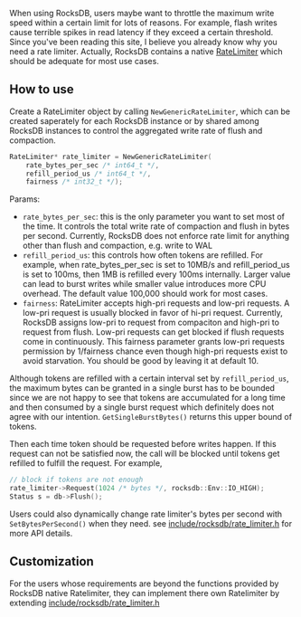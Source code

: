 When using RocksDB, users maybe want to throttle the maximum write speed within a certain limit for lots of reasons. For example, flash writes cause terrible spikes in read latency if they exceed a certain threshold. Since you've been reading this site, I believe you already know why you need a rate limiter. Actually, 
RocksDB contains a native [RateLimiter](https://github.com/facebook/rocksdb/blob/master/include/rocksdb/rate_limiter.h) which should be adequate for most use cases. 

## How to use
Create a RateLimiter object by calling `NewGenericRateLimiter`, which can be created saperately for each RocksDB instance or by shared among RocksDB instances to control the aggregated write rate of flush and compaction.
```cpp
RateLimiter* rate_limiter = NewGenericRateLimiter(
    rate_bytes_per_sec /* int64_t */, 
    refill_period_us /* int64_t */,
    fairness /* int32_t */);
```
Params:
* `rate_bytes_per_sec`: this is the only parameter you want to set most of the time. It controls the total write rate of compaction and flush in bytes per second. Currently, RocksDB does not enforce rate limit for anything other than flush and compaction, e.g. write to WAL
* `refill_period_us`: this controls how often tokens are refilled. For example, when rate_bytes_per_sec is set to 10MB/s and refill_period_us is set to 100ms, then 1MB is refilled every 100ms internally. Larger value can lead to burst writes while smaller value introduces more CPU overhead. The default value 100,000 should work for most cases.
* `fairness`: RateLimiter accepts high-pri requests and low-pri requests. A low-pri request is usually blocked in favor of hi-pri request. Currently, RocksDB assigns low-pri to request from compaciton and high-pri to request from flush. Low-pri requests can get blocked if flush requests come in continuously. This fairness parameter grants low-pri requests permission by 1/fairness chance even though high-pri requests exist to avoid starvation. You should be good by leaving it at default 10.

Although tokens are refilled with a certain interval set by `refill_period_us`, the maximum bytes can be granted in a single burst has to be bounded since we are not happy to see that tokens are accumulated for a long time and then consumed by a single burst request which definitely does not agree with our intention. `GetSingleBurstBytes()` returns this upper bound of tokens. 

Then each time token should be requested before writes happen. If this request can not be satisfied now, the call will be blocked until tokens get refilled to fulfill the request. For example,
```cpp
// block if tokens are not enough
rate_limiter->Request(1024 /* bytes */, rocksdb::Env::IO_HIGH); 
Status s = db->Flush();
```
Users could also dynamically change rate limiter's bytes per second with `SetBytesPerSecond()` when they need. see [include/rocksdb/rate_limiter.h](https://github.com/facebook/rocksdb/blob/master/include/rocksdb/rate_limiter.h) for more API details.

## Customization
For the users whose requirements are beyond the functions provided by RocksDB native Ratelimiter, they can implement there own Ratelimiter by extending [include/rocksdb/rate_limiter.h](https://github.com/facebook/rocksdb/blob/master/include/rocksdb/rate_limiter.h)
